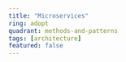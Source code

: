 ```yaml
---
title: "Microservices"
ring: adopt
quadrant: methods-and-patterns
tags: [architecture]
featured: false
---
```

